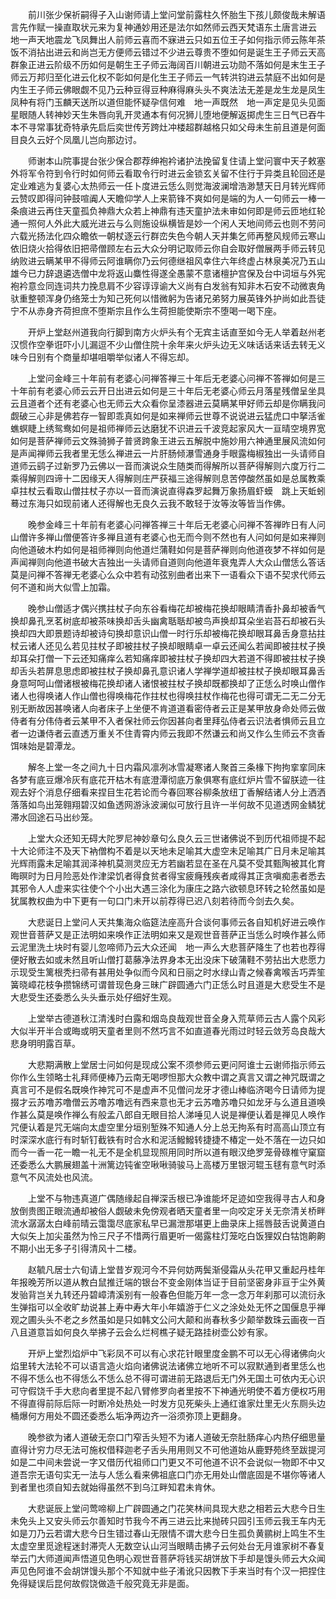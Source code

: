 <!-- { "loadSidebar": true } -->
　　前川张少保祈嗣得子入山谢师请上堂问堂前露柱久怀胎生下孩儿颇俊哉未解语言先作赋一操直取状元来为复神通妙用还是法尔如然师云西天梵语东土唐言进云　地一声天地震龙飞凤舞出人前师云喜而不寐进云只如五位王子如何指示师云陈年茶饭不消拈出进云和尚岂无方便师云错过不少进云尊贵不堕如何是诞生王子师云天高群象正进云阶级不历如何是朝生王子师云海阔百川朝进云功勋不落如何是末生王子师云万邦归至化进云化权不彰如何是化生王子师云一气转洪钧进云禁庭不出如何是内生王子师云佛眼觑不见乃云种豆得豆种麻得麻头头不爽法法无差是龙生龙是凤生凤种有将门玉麟天送所以道但能怀疑孕信何难　地一声既然　地一声定是见头见面星眼随人转神妙天生朱唇向乳开灵通本有何况狮儿堕地便解返掷虎生三日气已吞牛本不寻常事犹奇特承先启后奕世传芳跨灶冲楼超群越格只如父母未生前且道是何面目良久云好个凤凰儿岂向那边讨。

　　师谢本山院事提台张少保合郡荐绅袍衿诸护法挽留复住请上堂问寰中天子敕塞外将军令符到令行时如何师云看取令行时进云金锁玄关留不住行于异类且轮回还是定业难逃为复婆心太热师云一任卜度进云恁么则觉海波澜增浩渺慧天日月转光辉师云赞叹即得问钟鼓喧阗人天瞻仰学人上来箭锋不爽如何是端的为人一句师云一棒一条痕进云再住天童孤负神鼎大众若上神鼎有违天童护法未审如何即是师云匝地红轮通一照何人外此大威光进云与么则施设纵横皆是妙一个闲人天地间师云也则不劳问六载光扬法化四众瞻依一朝杖逐云行群峦失色今朝人天并集乞师再整风规师云寒山依旧烧火拾得依旧把帚僧顾左右云大众分明记取师云你自会取好僧展两手师云转见纳败进云瞒某甲不得师云阿谁瞒你乃云何德继祖风幸住六年终虚占林泉美况乃五山雄今已力辞退遴选僧中龙将返山麋性得遂全愚蒙不意诸檀护宫保及台中词垣与外宪袍衿意佥同连词共力挽息肩不少容谆谆谕大义尚有白发翁有知非木石安不动微衷角驮重整顿浑身仍络笼士为知己死何以惜微躬为告诸兄弟努力展英锋外护尚如此吾徒宁不从赤身齐荷担庶不堕斯宗且作么生荷担能使斯宗不堕喝一喝下座。

　　开炉上堂赵州道我向行脚到南方火炉头有个无宾主话直至如今无人举着赵州老汉惯作空拳诳吓小儿漏逗不少山僧住院十余年来火炉头边无义味话话来话去转无义味今日别有个商量却堪咀嚼举似诸人不得忘却。

　　上堂问金峰三十年前有老婆心问禅答禅三十年后无老婆心问禅不答禅如何是三十年前有老婆心师云云开日出进云如何是三十年后无老婆心师云月落星残僧呈坐具云且道者个还有老婆心也无师云大众看你呈漆器进云莫瞒某甲好师云却是你瞒我问觑破三心非是佛若存一智即乖真如何是如来禅师云世尊不说说进云猛虎口中拏活雀蟭螟睫上绣鸳鸯如何是祖师禅师云达磨犹不识进云千波竞起家风大一亘晴空境界宽如何是菩萨禅师云文殊骑狮子普贤跨象王进云五解脱中施妙用六神通里展风流如何是声闻禅师云我者里无恁么禅进云一片肝肠倾瀑雪通身手眼露梅椒独出一头请师自道师云鹞子过新罗乃云佛以一音而演说众生随类而得解所以菩萨得解则六度万行二乘得解则四谛十二因缘天人得解则庄严获福三途得解则息苦停酸然虽如是总属教乘卓拄杖云看取山僧拄杖子亦以一音而演说直得森罗起舞万象扬眉虾蟆　跳上天蚯蚓蓦过东海只如现前诸人还得解也无良久云我不敢轻于汝等汝等皆当作佛。

　　晚参金峰三十年前有老婆心问禅答禅三十年后无老婆心问禅不答禅昨日有人问山僧许多禅山僧便答许多禅且道有老婆心也无而今则不然也有人问如何是如来禅则向他道破木杓如何是祖师禅则向他道烂蒲鞋如何是菩萨禅则向他道夜梦不祥如何是声闻禅则向他道书破大吉独出一头请师自道则向他道年衰鬼弄人大众山僧恁么答话莫是问禅不答禅无老婆心么众中若有动弦别曲者出来下一语看众下语不契求代师云何不道和尚大似雪上加霜。

　　晚参山僧适才偶兴携拄杖子向东谷看梅花却被梅花换却眼睛清香扑鼻却被香气换却鼻孔烹茗树底却被茶味换却舌头幽禽聒聒却被鸟声换却耳朵坐岩苔石却被石头换却四大即景题诗却被诗句换却意识山僧一时行乐却被梅花换却眼耳鼻舌身意拈拄杖云诸人还见么若见拄杖子即被拄杖子换却眼睛卓一卓云还闻么若闻即被拄杖子换却耳朵打僧一下云还知痛痒么若知痛痒即被拄杖子换却四大若道不得即被拄杖子换却舌头若屏息思虑即被拄杖子换却鼻孔意识诸人学禅学道却被拄杖子换却眼耳鼻舌身意呵呵山僧诸根被梅花换却诸人诸恨被拄杖子换却既都换却了正恁么时唤山僧作诸人也得唤诸人作山僧也得唤梅花作拄杖也得唤拄杖作梅花也得可谓无二无二分无别无断故因甚唤诸人向者床子上坐便不肯道道看密侍者云正是某甲放身命处师云做侍者有分伟侍者云某甲不入者保社师云你因甚向者里拜弘侍者云识法者惧师云且立者一边谦侍者云直透万重关不住青霄内师云我即不然谦云和尚又作么生师云不贪香饵味始是碧潭龙。

　　解冬上堂一冬之间九十日内霜风凛冽冰雪凝寒诸人聚首三条椽下拘拘挛挛同床各梦有底豆爆冷灰有底花开枯木有底澄潭彻底万象俱寒有底红炉片雪不留朕迹一往观去好个消息仔细看来捏目生花若论而今春回寒谷柳条放纽丁香解结诸人分上洒洒落落如鸟出笼翱翔碧汉如鱼透网游泳波澜似可放行且许一半何故不见道透网金鳞犹滞水回途石马出纱笼。

　　上堂大众还知无碍大陀罗尼神妙章句么良久云三世诸佛说不到历代祖师提不起十大论师注不及天下衲僧构不着是以天地未足喻其大虚空未足喻其广日月未足喻其光辉雨露未足喻其润泽神机莫测灵应无方若幽若显在圣在凡莫不受其甄陶被其化育晦暝时为日月险恶处作津梁饥者得食贫者得宝疲癃残疾者咸得其正贪嗔痴恚者悉去其邪令人人虚来实往使个个小出大遇三涂化为康庄之路六欲顿息环转之轮然虽如是犹属教权曲为中下更有一句口门未开以前荐得已迟八刻若待而今剑去久矣。

　　大悲诞日上堂问人天共集海众临筵法座高升合谈何事师云各自知机好进云唤作观世音菩萨又是正法明如来唤作正法明如来又是观世音菩萨正当恁么时唤作甚么师云泥里洗土块时有婴儿忽啼师乃云大众还闻　地一声么大悲菩萨降生了也若也荐得便好散去如或未然且听山僧打葛藤净法界身本无出没床下破蒲鞋不劳拈出大悲愿力示现受生篱根秃扫帚有甚用处争似而今风和日丽之时水绿山青之候春禽喉舌巧弄笙簧晓嶂花枝争攒锦绣可谓普现色身三昧广辟圆通六门正恁么时且道是大悲受生不是大悲受生还委悉么头头垂示处仔细好生观。

　　上堂举古德道秋江清浅时白露和烟岛良哉观世音全身入荒草师云古人露个风彩大似半开半合或晦或明天童者里则不然巧言不如直道春光雨过时轻云敛芳岛良哉大悲身明明露百草。

　　大悲期满散上堂居士问如何是现成公案不须参师云更问阿谁士云谢师指示师云你作么生领略士礼拜师便棒乃云南无喝啰怛那大众教中谓之真言又谓之神咒既谓之真言可不是假名既唤作神咒可不是虚声不见僧问龙牙才德山棒临济喝今日请师为提掇才云苏噜苏噜僧云苏噜苏噜远有西来意也无才云苏噜苏噜只如龙牙与么道且道唤作甚么莫是唤作禅么有般孟八郎自无眼目拾人涕唾见人说是禅便认着是禅见人唤作咒便认着是咒无端向太虚空里分垣别堑殊不知通人分上总无拘系有时高高山顶立有时深深水底行有时斩钉截铁有时合水和泥活鱍鱍转捷捷不椿定一处不落在一边只如而今一香一花一瞻一礼无不是全机显现照用同时所以道有眼汉绝罗笼骨碌椎守窠窟还委悉么大鹏展翅盖十洲篱边钝雀空啾啾骑骏马上高楼万里银河辊玉毬有意气时添意气不风流处也风流。

　　上堂不与物违真道广偶随缘起自禅深舌根已净谁能坏足迹如空我得寻古人和身放倒贵图正眼流通却被俗人觑破未免傍观者晒天童者里一向咬定牙关无奈清关桥畔流水潺潺太白峰前晴云霭霭尽底家私早已漏泄那堪更上曲录床上摇唇鼓舌说黄道白大似矢上加尖虽然为怜三尺子不惜两行眉更听一偈露柱灯笼吃白饭狸奴白牯饱齁齁不期小出无多子引得清风十二楼。

　　赵毓凡居士六旬请上堂昔岁观河今不异何妨两鬓渐侵霜从头花甲又重起丹桂年年报晚芳所以道从教白鼠推迁端的银台不变金刚体当证于目前坚密身非亘于尘外黄发骀背岂关九转还丹碧嶂清溪别有一般春色但能万年一念一念万年刹那可以流衍永生弹指可以全收旷劫说甚上寿中寿大年小年嬉游于仁义之涂处处无怀之国偃息乎禅观之圃头头不老之乡然虽如是只如韩文公问大颠和尚春秋多少颠举数珠云画夜一百八且道意旨如何良久举拂子云会么烂柯樵子疑无路挂树壶公妙有家。

　　开炉上堂烈焰炉中飞彩凤不可以有心求花针眼里度金鹏不可以无心得诸佛向火焰里转大法轮不可以语言造火焰向诸佛说法诸佛立地听不可以寂默通到者里恁么也不得不恁么也不得恁么不恁么总不得可谓进前无路退后无门外无国土可依内无心识可守假饶千手大悲向者里提不起八臂修罗向者里按不下神通光明使不着方便权巧用不得直得前际后际一时断冷处热处一时发方见死柴头上通红谁家灶里无火东厕头边桶爆何方用处不圆还委悉么垢净两边齐一浴须弥顶上更翻身。

　　晚参欲为诸人道破无奈口门窄舌头短不为诸人道破无奈肚肠痒心内热仔细思量直得计穷力尽无法可施权借释迦老子舌头用用则又不可他道始从鹿野苑终至跋提河如是二中间未尝说一字又借历代祖师口门更又不可他道不识不会说似一物即不中又道吾宗无语句实无一法与人恁么看来佛祖底口门亦无用处山僧底固是不堪你等诸人到者里也须自知去就始得虽然不到乌江畔知君未肯休。

　　大悲诞辰上堂问莺啼柳上广辟圆通之门花笑林间具现大悲之相若云大悲今日生未免头上又安头师云尔善知时节我今不再三进云比来抛砖只园引玉师云我王车内无如是刀乃云若谓大悲今日生错过春山无限情不谓大悲今日生孤负黄鹂树上鸣生不生太虚空里觅途程迷封滞壳人无数空认山河当眼睛击拂子云何处台无月谁家树不春复举云门大师道闻声悟道见色明心观世音菩萨将钱买胡饼放下手却是馒头师云大众闻声见色阿谁不会胡饼馒头那个不知就中些子淆讹只因教下手来当时有个汉一把捏住免得疑误后昆何故假饶做造千般究竟无非是面。

